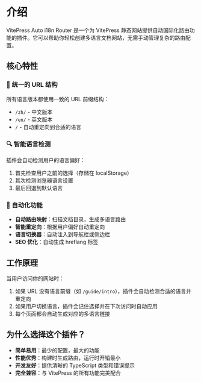 # 介绍

VitePress Auto i18n Router 是一个为 VitePress 静态网站提供自动国际化路由功能的插件。它可以帮助你轻松创建多语言文档网站，无需手动管理复杂的路由配置。

## 核心特性

### 🎯 统一的 URL 结构

所有语言版本都使用一致的 URL 前缀结构：

- `/zh/` - 中文版本
- `/en/` - 英文版本
- `/` - 自动重定向到合适的语言

### 🔍 智能语言检测

插件会自动检测用户的语言偏好：

1. 首先检查用户之前的选择（存储在 localStorage）
2. 其次检测浏览器语言设置
3. 最后回退到默认语言

### 🚀 自动化功能

- **自动路由映射**：扫描文档目录，生成多语言路由
- **智能重定向**：根据用户偏好自动重定向
- **语言切换器**：自动注入到导航栏或侧边栏
- **SEO 优化**：自动生成 hreflang 标签

## 工作原理

当用户访问你的网站时：

1. 如果 URL 没有语言前缀（如 `/guide/intro`），插件会自动检测合适的语言并重定向
2. 如果用户切换语言，插件会记住选择并在下次访问时自动应用
3. 每个页面都会自动生成对应的多语言链接

## 为什么选择这个插件？

- **简单易用**：最少的配置，最大的功能
- **性能优秀**：构建时生成路由，运行时开销最小
- **开发友好**：提供清晰的 TypeScript 类型和错误提示
- **完全兼容**：与 VitePress 的所有功能完美配合